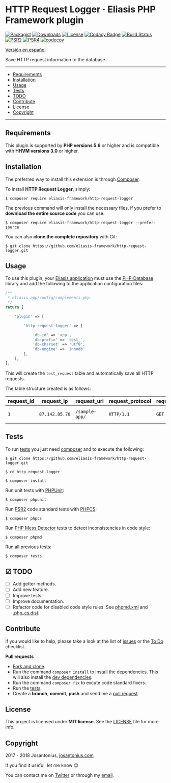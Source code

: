 # HTTP Request Logger · Eliasis PHP Framework plugin

[![Packagist](https://img.shields.io/packagist/v/eliasis-framework/http-request-logger.svg)](https://packagist.org/packages/eliasis-framework/http-request-logger) [![Downloads](https://img.shields.io/packagist/dt/eliasis-framework/http-request-logger.svg)](https://github.com/eliasis-framework/http-request-logger) [![License](https://img.shields.io/packagist/l/eliasis-framework/http-request-logger.svg)](https://github.com/eliasis-framework/http-request-logger/blob/master/LICENSE) [![Codacy Badge](https://api.codacy.com/project/badge/Grade/4f65d7ad0ee14b53a8c30c70911903de)](https://www.codacy.com/app/Josantonius/Eliasis?utm_source=github.com&amp;utm_medium=referral&amp;utm_content=eliasis-framework/http-request-logger&amp;utm_campaign=Badge_Grade) [![Build Status](https://travis-ci.org/eliasis-framework/http-request-logger.svg?branch=master)](https://travis-ci.org/eliasis-framework/http-request-logger) [![PSR2](https://img.shields.io/badge/PSR-2-1abc9c.svg)](http://www.php-fig.org/psr/psr-2/) [![PSR4](https://img.shields.io/badge/PSR-4-9b59b6.svg)](http://www.php-fig.org/psr/psr-4/) [![codecov](https://codecov.io/gh/eliasis-framework/http-request-logger/branch/master/graph/badge.svg)](https://codecov.io/gh/eliasis-framework/http-request-logger)

[Versión en español](README-ES.md)

Save HTTP request information to the database.

---

- [Requirements](#requirements)
- [Installation](#installation)
- [Usage](#usage)
- [Tests](#tests)
- [TODO](#-todo)
- [Contribute](#contribute)
- [License](#license)
- [Copyright](#copyright)

---

## Requirements

This plugin is supported by **PHP versions 5.6** or higher and is compatible with **HHVM versions 3.0** or higher.

## Installation

The preferred way to install this extension is through [Composer](http://getcomposer.org/download/).

To install **HTTP Request Logger**, simply:

    $ composer require eliasis-framework/http-request-logger

The previous command will only install the necessary files, if you prefer to **download the entire source code** you can use:

    $ composer require eliasis-framework/http-request-logger --prefer-source

You can also **clone the complete repository** with Git:

    $ git clone https://github.com/eliasis-framework/http-request-logger.git

## Usage

To use this plugin, your [Eliasis application](https://github.com/eliasis-framework/eliasis) must use the [PHP-Database](https://eliasis-framework.github.io/eliasis/v1.1.3/lang/en/#libraries-Database) library and add the following to the application configuration files:

```php
/**
 * eliasis-app/config/complements.php
 */
return [

    'plugin' => [

        'http-request-logger' => [

            'db-id' => 'app',
            'db-prefix' => 'test_',
            'db-charset' => 'utf8',
            'db-engine' => 'innodb'
        ],
    ],
];
```

This will create the `test_request` table and automatically save all HTTP requests.

The table structure created is as follows:

| request_id | request_ip | request_uri | request_protocol | request_method | request_referer | request_user_agent | request_http_state | request_load_time | created
| --- | --- | --- | --- | --- | --- | --- | --- | --- | --- |
| `1` | `87.142.85.70` | `/sample-app/` | `HTTP/1.1` | `GET` | `http://www.google.es/` | `Mozilla/5.0 (...)` | `200` | `0.008` | `2018-02-28 08:26:43` |

## Tests 

To run [tests](tests) you just need [composer](http://getcomposer.org/download/) and to execute the following:

    $ git clone https://github.com/eliasis-framework/http-request-logger.git
    
    $ cd http-request-logger

    $ composer install

Run unit tests with [PHPUnit](https://phpunit.de/):

    $ composer phpunit

Run [PSR2](http://www.php-fig.org/psr/psr-2/) code standard tests with [PHPCS](https://github.com/squizlabs/PHP_CodeSniffer):

    $ composer phpcs

Run [PHP Mess Detector](https://phpmd.org/) tests to detect inconsistencies in code style:

    $ composer phpmd

Run all previous tests:

    $ composer tests

## ☑ TODO

- [ ] Add getter methods.
- [ ] Add new feature.
- [ ] Improve tests.
- [ ] Improve documentation.
- [ ] Refactor code for disabled code style rules. See [phpmd.xml](phpmd.xml) and [.php_cs.dist](.php_cs.dist).

## Contribute

If you would like to help, please take a look at the list of
[issues](https://github.com/eliasis-framework/http-request-logger/issues) or the [To Do](#-todo) checklist.

**Pull requests**

* [Fork and clone](https://help.github.com/articles/fork-a-repo).
* Run the command `composer install` to install the dependencies.
  This will also install the [dev dependencies](https://getcomposer.org/doc/03-cli.md#install).
* Run the command `composer fix` to excute code standard fixers.
* Run the [tests](#tests).
* Create a **branch**, **commit**, **push** and send me a
  [pull request](https://help.github.com/articles/using-pull-requests).

## License

This project is licensed under **MIT license**. See the [LICENSE](LICENSE) file for more info.

## Copyright

2017 - 2018 Josantonius, [josantonius.com](https://josantonius.com/)

If you find it useful, let me know :wink:

You can contact me on [Twitter](https://twitter.com/Josantonius) or through my [email](mailto:hello@josantonius.com).